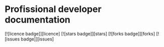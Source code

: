 # Profissional developer documentation
<a name="header1"></a>
[![licence badge]][licence]
[![stars badge]][stars]
[![forks badge]][forks]
[![issues badge]][issues]
